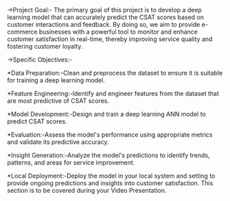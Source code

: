 ->Project Goal:- The primary goal of this project is to develop a deep learning model that can accurately predict the CSAT scores based on customer interactions and feedback. By doing so, we aim to provide e-commerce businesses with a powerful tool to monitor and enhance customer satisfaction in real-time, thereby improving service quality and fostering customer loyalty.

->Specific Objectives:-

*Data Preparation:-Clean and preprocess the dataset to ensure it is suitable for training a deep learning model.

*Feature Engineering:-Identify and engineer features from the dataset that are most predictive of CSAT scores.

*Model Development:-Design and train a deep learning ANN model to predict CSAT scores.

*Evaluation:-Assess the model's performance using appropriate metrics and validate its predictive accuracy.

*Insight Generation:-Analyze the model's predictions to identify trends, patterns, and areas for service improvement.

*Local Deployment:-Deploy the model in your local system and setting to provide ongoing predictions and insights into customer satisfaction. This section is to be covered during your Video Presentation.
